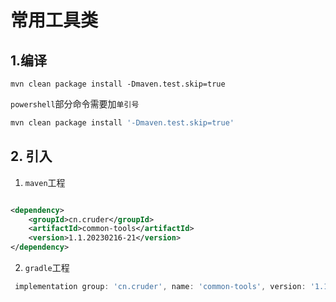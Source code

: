 # 常用工具类

## 1.编译

```shell
mvn clean package install -Dmaven.test.skip=true
```

`powershell`部分命令需要加`单引号`

```powershell
mvn clean package install '-Dmaven.test.skip=true'
```

## 2. 引入

1. `maven`工程

```xml

<dependency>
    <groupId>cn.cruder</groupId>
    <artifactId>common-tools</artifactId>
    <version>1.1.20230216-21</version>
</dependency>
```

2. `gradle`工程

```groovy
 implementation group: 'cn.cruder', name: 'common-tools', version: '1.1.20230216-21'
```

